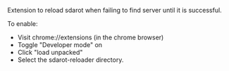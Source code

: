 Extension to reload sdarot when failing to find server until it is successful.

To enable:

* Visit chrome://extensions (in the chrome browser)
* Toggle "Developer mode" on
* Click "load unpacked"
* Select the sdarot-reloader directory.